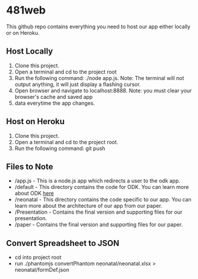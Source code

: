 481web
======
This github repo contains everything you need to host our app either locally or on Heroku.

Host Locally
------
1. Clone this project.
2. Open a terminal and cd to the project root
2. Run the following command: ./node app.js. Note: The terminal will not output anything, it will just display a flashing cursor.
3. Open browser and navigate to localhost:8888. Note: you must clear your browser's cache and saved app
4. data everytime the app changes.


Host on Heroku
------
1. Clone this project.
2. Open a terminal and cd to the project root.
3. Run the following command: git push <url of your heroku app>


Files to Note
------
* /app.js - This is a node.js app which redirects a user to the odk app.
* /default - This directory contains the code for ODK. You can learn more about ODK [here](http://opendatakit.org/use/collect/)
* /neonatal - This directory contains the code specific to our app. You can learn more about the architecture of our app from our paper.
* /Presentation - Contains the final version and supporting files for our presentation.
* /paper - Contains the final version and supporting files for our paper.

Convert Spreadsheet to JSON
------
* cd into project root
* run ./phantomjs convertPhantom neonatal/neonatal.xlsx > neonatal/formDef.json


